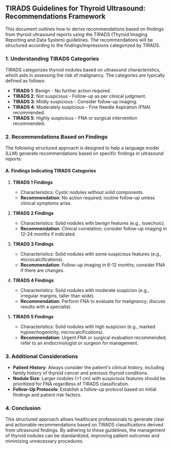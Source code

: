## TIRADS Guidelines for Thyroid Ultrasound: Recommendations Framework

This document outlines how to derive recommendations based on findings from thyroid ultrasound reports using the TIRADS (Thyroid Imaging Reporting and Data System) guidelines. The recommendations will be structured according to the findings/impressions categorized by TIRADS.

### 1. Understanding TIRADS Categories

TIRADS categorizes thyroid nodules based on ultrasound characteristics, which aids in assessing the risk of malignancy. The categories are typically defined as follows:

- **TIRADS 1**: Benign - No further action required.
- **TIRADS 2**: Not suspicious - Follow-up as per clinical judgment.
- **TIRADS 3**: Mildly suspicious - Consider follow-up imaging.
- **TIRADS 4**: Moderately suspicious - Fine Needle Aspiration (FNA) recommended.
- **TIRADS 5**: Highly suspicious - FNA or surgical intervention recommended.

### 2. Recommendations Based on Findings

The following structured approach is designed to help a language model (LLM) generate recommendations based on specific findings in ultrasound reports:

#### **A. Findings Indicating TIRADS Categories**

1. **TIRADS 1 Findings**
   - Characteristics: Cystic nodules without solid components.
   - **Recommendation**: No action required; routine follow-up unless clinical symptoms arise.

2. **TIRADS 2 Findings**
   - Characteristics: Solid nodules with benign features (e.g., isoechoic).
   - **Recommendation**: Clinical correlation; consider follow-up imaging in 12-24 months if indicated.

3. **TIRADS 3 Findings**
   - Characteristics: Solid nodules with some suspicious features (e.g., microcalcifications).
   - **Recommendation**: Follow-up imaging in 6-12 months; consider FNA if there are changes.

4. **TIRADS 4 Findings**
   - Characteristics: Solid nodules with moderate suspicion (e.g., irregular margins, taller than wide).
   - **Recommendation**: Perform FNA to evaluate for malignancy; discuss results with a specialist.

5. **TIRADS 5 Findings**
   - Characteristics: Solid nodules with high suspicion (e.g., marked hypoechogenicity, microcalcifications).
   - **Recommendation**: Urgent FNA or surgical evaluation recommended; refer to an endocrinologist or surgeon for management.

### 3. Additional Considerations

- **Patient History**: Always consider the patient's clinical history, including family history of thyroid cancer and previous thyroid conditions.
- **Nodule Size**: Larger nodules (>1 cm) with suspicious features should be prioritized for FNA regardless of TIRADS classification.
- **Follow-Up Protocols**: Establish a follow-up protocol based on initial findings and patient risk factors.

### 4. Conclusion

This structured approach allows healthcare professionals to generate clear and actionable recommendations based on TIRADS classifications derived from ultrasound findings. By adhering to these guidelines, the management of thyroid nodules can be standardized, improving patient outcomes and minimizing unnecessary procedures.
